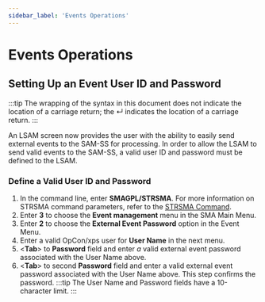 ```yaml
---
sidebar_label: 'Events Operations'
---
```

# Events Operations

## Setting Up an Event User ID and Password

:::tip
The wrapping of the syntax in this document does not indicate the location of a carriage return; the ↵ indicates the location of a carriage return.
:::

An LSAM screen now provides the user with the ability to easily send external events to the SAM-SS for processing. In order to allow the LSAM to send valid events to the SAM-SS, a valid user ID and password must be defined to the LSAM.

### Define a Valid User ID and Password

1. In the command line, enter **SMAGPL/STRSMA**. For more information on STRSMA command parameters, refer to the [STRSMA Command](../operations/lsam.md#the-strsma-command).
2. Enter **3** to choose the **Event management** menu in the SMA Main Menu.
3. Enter **2** to choose the **External Event Password** option in the Event Menu.
4. Enter a valid OpCon/xps user for **User Name** in the next menu.
5. <**Tab**\> to **Password** field and enter *a* valid external event password associated with the User Name above.
6. <**Tab**\> to second **Password** field and enter a valid external event password associated with the User Name above. This step confirms the password.
:::tip
The User Name and Password fields have a 10-character limit.
:::